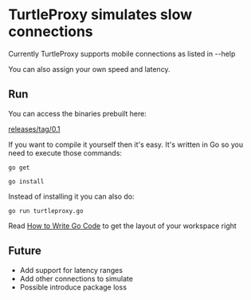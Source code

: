 TurtleProxy simulates slow connections
======================================

Currently TurtleProxy supports mobile connections as listed in --help

You can also assign your own speed and latency.

Run
---

You can access the binaries prebuilt here:

[releases/tag/0.1](https://github.com/olafura/turtleproxy/releases/tag/0.1)

If you want to compile it yourself then it's easy. It's written in Go so you need to execute those commands:

`go get`

`go install`

Instead of installing it you can also do:

`go run turtleproxy.go`

Read [How to Write Go Code](http://golang.org/doc/code.html)
to get the layout of your workspace right

Future
------
* Add support for latency ranges
* Add other connections to simulate
* Possible introduce package loss


